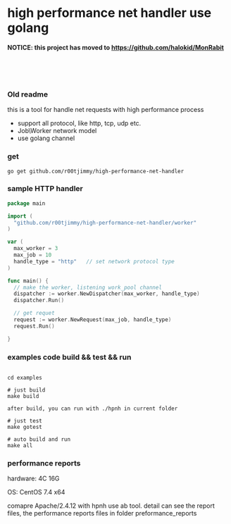 high performance net handler use golang
============================




<b>NOTICE: this project has moved to https://github.com/halokid/MonRabit </b>

<br><br><br>
### Old readme
this is a tool for handle net requests with high performance process

- support all protocol, like http, tcp, udp etc.
- Job\Worker network model
- use golang channel


### get
```
go get github.com/r00tjimmy/high-performance-net-handler

```

### sample HTTP handler
```go
package main

import (
  "github.com/r00tjimmy/high-performance-net-handler/worker"
)

var (
  max_worker = 3
  max_job = 10
  handle_type = "http"   // set network protocol type
)

func main() {
  // make the worker, listening work_pool channel
  dispatcher := worker.NewDispatcher(max_worker, handle_type)
  dispatcher.Run()

  // get requet
  request := worker.NewRequest(max_job, handle_type)
  request.Run()

}

```

### examples code build && test && run
```

cd examples

# just build
make build

after build, you can run with ./hpnh in current folder

# just test
make gotest

# auto build and run 
make all

```


### performance reports

hardware:        4C 16G

OS:                    CentOS 7.4 x64

comapre  Apache/2.4.12 with  hpnh  use ab tool. detail can see the report files, the performance reports files in folder preformance_reports





